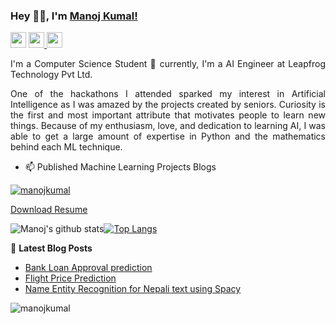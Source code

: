 ### Hey 👋🏽, I'm [Manoj Kumal!](https://manojkumal.com.np) 
 
<p>
  <a href="mailto:manoj.kumal152@gmail.com"><img src="https://img.shields.io/badge/Email-%23E4405F.svg?&style=for-the-badge&logo=gmail&logoColor=white" height=25></a>
  <a href="https://www.linkedin.com/in/manojkumal/"><img src="https://img.shields.io/badge/linkedin-%230077B5.svg?&style=for-the-badge&logo=linkedin&logoColor=white" height=25</a>
  <a href="https://www.instagram.com/i_ammanoj1/"><img src="https://img.shields.io/badge/instagram-%23E4405F.svg?&style=for-the-badge&logo=instagram&logoColor=white" height=25></a>  
 
</p>
 
<div style="text-align: justify">
 
 
I'm  a Computer Science Student 🚀 currently, I'm a AI Engineer at Leapfrog Technology Pvt Ltd.
 
One of the hackathons I attended sparked my interest in Artificial Intelligence as I was amazed by the projects created by seniors. Curiosity is the first and most important attribute that motivates people to learn new things. Because of my enthusiasm, love, and dedication to learning AI, I was able to get a large amount of expertise in Python and the mathematics behind each ML technique.
 
 
  </div>
 

- 📫 Published Machine Learning Projects Blogs

<p align="left"> <a href="https://github.com/ryo-ma/github-profile-trophy"><img src="https://github-profile-trophy.vercel.app/?username=manojkumal" alt="manojkumal" /></a> </p>

[Download Resume](https://manojkumal.com.np)
 
![Manoj's github stats](https://github-readme-stats.vercel.app/api?username=manojkumal&count_private=true&show_icons=true&theme=dark)<a href="https://github.com/manojkumal">[![Top Langs](https://github-readme-stats.vercel.app/api/top-langs/?username=manojkumal&layout=compact&theme=dark)](https://github.com/manojkumal)</a>
 
 
📕 **Latest Blog Posts**
<!-- BLOG-POST-LIST:START -->
- [Bank Loan Approval prediction](https://medium.com/@manojkumal/bank-loan-approval-prediction-using-different-machine-learning-algorithms-f69cbf122423)
- [Flight Price Prediction](https://medium.com/@manojkumal/flight-price-prediction-using-different-machine-learning-algorithms-142c92e4652a)
- [Name Entity Recognition for Nepali text using Spacy](https://medium.com/@manojkumal/name-entity-recognition-for-nepali-text-using-spacy-eafeea0ac00b)
<!-- BLOG-POST-LIST:END -->
 
<!--  <p><img align="center" src="https://github-readme-streak-stats.herokuapp.com/?user=manojkumal&" alt="manojkumal" /></p> -->
 <p align="left"> <img src="https://komarev.com/ghpvc/?username=manojkumal&label=Profile%20views&color=0e75b6&style=flat" alt="manojkumal" /> </p>
<!--  <img src="https://visitor-badge.glitch.me/badge?page_id=manojkumal.manojkumal" alt="Visitors Counter"> -->
